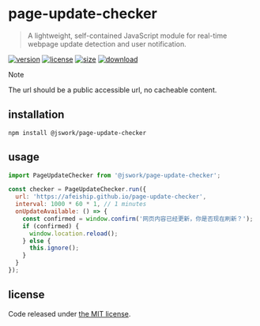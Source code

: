 # page-update-checker
> A lightweight, self-contained JavaScript module for real-time webpage update detection and user notification.

[![version][version-image]][version-url]
[![license][license-image]][license-url]
[![size][size-image]][size-url]
[![download][download-image]][download-url]

> [!NOTE]
> The url should be a public accessible url, no cacheable content.

## installation
```shell
npm install @jswork/page-update-checker
```

## usage
```js
import PageUpdateChecker from '@jswork/page-update-checker';

const checker = PageUpdateChecker.run({
  url: 'https://afeiship.github.io/page-update-checker',
  interval: 1000 * 60 * 1, // 1 minutes
  onUpdateAvailable: () => {
    const confirmed = window.confirm('网页内容已经更新，你是否现在刷新？');
    if (confirmed) {
      window.location.reload();
    } else {
      this.ignore();
    }
  }
});
```

## license
Code released under [the MIT license](https://github.com/afeiship/page-update-checker/blob/master/LICENSE.txt).

[version-image]: https://img.shields.io/npm/v/@jswork/page-update-checker
[version-url]: https://npmjs.org/package/@jswork/page-update-checker

[license-image]: https://img.shields.io/npm/l/@jswork/page-update-checker
[license-url]: https://github.com/afeiship/page-update-checker/blob/master/LICENSE.txt

[size-image]: https://img.shields.io/bundlephobia/minzip/@jswork/page-update-checker
[size-url]: https://github.com/afeiship/page-update-checker/blob/master/dist/index.min.js

[download-image]: https://img.shields.io/npm/dm/@jswork/page-update-checker
[download-url]: https://www.npmjs.com/package/@jswork/page-update-checker
